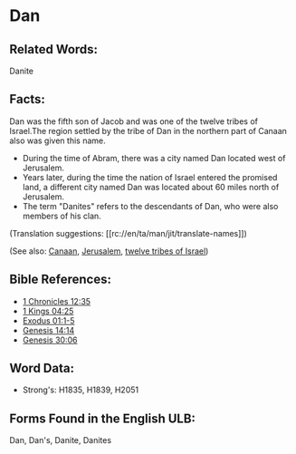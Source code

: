 # Dan

## Related Words:

Danite

## Facts:

Dan was the fifth son of Jacob and was one of the twelve tribes of Israel.The region settled by the tribe of Dan in the northern part of Canaan also was given this name.

* During the time of Abram, there was a city named Dan located west of Jerusalem.
* Years later, during the time the nation of Israel entered the promised land, a different city named Dan was located about 60 miles north of Jerusalem.
* The term "Danites" refers to the descendants of Dan, who were also members of his clan.

(Translation suggestions: [[rc://en/ta/man/jit/translate-names]])

(See also: [Canaan](../names/canaan.md), [Jerusalem](../names/jerusalem.md), [twelve tribes of Israel](../other/12tribesofisrael.md))

## Bible References:

* [1 Chronicles 12:35](rc://en/tn/help/1ch/12/35)
* [1 Kings 04:25](rc://en/tn/help/1ki/04/25)
* [Exodus 01:1-5](rc://en/tn/help/exo/01/01)
* [Genesis 14:14](rc://en/tn/help/gen/14/14)
* [Genesis 30:06](rc://en/tn/help/gen/30/06)

## Word Data:

* Strong's: H1835, H1839, H2051

## Forms Found in the English ULB:

Dan, Dan's, Danite, Danites
